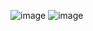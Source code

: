 ![image](https://github.com/user-attachments/assets/7e16944c-2982-44fc-85e2-d8f96f6be485)
![image](https://github.com/user-attachments/assets/293af379-5849-4309-9168-2da714982c7d)
